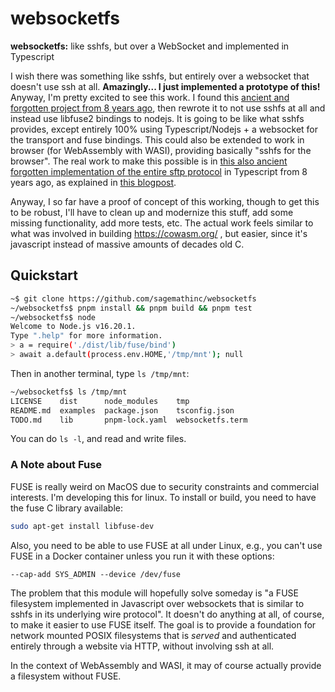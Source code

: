 # websocketfs

**websocketfs:** like sshfs, but over a WebSocket and implemented in Typescript

I wish there was something like sshfs, but entirely over a websocket that doesn't use ssh at all. **Amazingly... I just implemented a prototype of this!** Anyway, I'm pretty excited to see this work. I found this [ancient and forgotten project from 8 years ago](https://github.com/lukaaash/vfs/tree/master), then rewrote it to not use sshfs at all and instead use libfuse2 bindings to nodejs. It is going to be like what sshfs provides, except entirely 100% using Typescript/Nodejs \+ a websocket for the transport and fuse bindings. This could also be extended to work in browser \(for WebAssembly with WASI\), providing basically "sshfs for the browser". The real work to make this possible is in [this also ancient forgotten implementation of the entire sftp protocol](https://github.com/lukaaash/sftp-ws) in Typescript from 8 years ago, as explained in [this blogpost](https://lukas.pokorny.eu/sftp-over-websockets/).

Anyway, I so far have a proof of concept of this working, though to get this to be robust, I'll have to clean up and modernize this stuff, add some missing functionality, add more tests, etc. The actual work feels similar to what was involved in building https://cowasm.org/ , but easier, since it's javascript instead of massive amounts of decades old C.

## Quickstart

```sh
~$ git clone https://github.com/sagemathinc/websocketfs
~/websocketfs$ pnpm install && pnpm build && pnpm test
~/websocketfs$ node
Welcome to Node.js v16.20.1.
Type ".help" for more information.
> a = require('./dist/lib/fuse/bind')
> await a.default(process.env.HOME,'/tmp/mnt'); null
```

Then in another terminal, type `ls /tmp/mnt`:

```sh
~/websocketfs$ ls /tmp/mnt
LICENSE    dist      node_modules    tmp
README.md  examples  package.json    tsconfig.json
TODO.md    lib       pnpm-lock.yaml  websocketfs.term
```

You can do `ls -l`, and read and write files.

### A Note about Fuse

FUSE is really weird on MacOS due to security constraints and commercial interests.
I'm developing this for linux. To install or build, you need to have the fuse C library
available:

```sh
sudo apt-get install libfuse-dev
```

Also, you need to be able to use FUSE at all under Linux, e.g., you can't
use FUSE in a Docker container unless you run it with these options:

```
--cap-add SYS_ADMIN --device /dev/fuse
```

The problem that this module will hopefully solve someday is "a FUSE filesystem
implemented in Javascript over websockets that is similar to sshfs in its
underlying wire protocol". It doesn't do anything at all, of course, to make
it easier to use FUSE itself. The goal is to provide a foundation for network mounted
POSIX filesystems that is _served_ and authenticated entirely through a website via HTTP,
without involving ssh at all.

In the context of WebAssembly and WASI, it may of course actually provide a filesystem
without FUSE.

